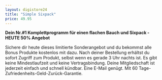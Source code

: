 ```yaml
---
layout: digistore24
title: "Simple Sixpack"
price: 49.95
---
```

<p><strong>Dein Nr.#1 Komplettprogramm f&#xFC;r einen flachen Bauch und Sixpack - HEUTE 50%&#xA0;Angebot</strong></p>
<p>Sichere dir heute dieses limitierte Sonderangebot und du bekommst alle Bonus Produkte kostenlos mit dazu. Nach deiner Bestellung erh&#xE4;ltst du sofort Zugriff zum Produkt, selbst wenn es gerade 3 Uhr nachts ist. Es gibt keine Mindestlaufzeit und keine Vertragsbindung. Deine Mitgliedschaft ist jederzeit einfach und schnell k&#xFC;ndbar. Eine E-Mail gen&#xFC;gt. Mit 60 Tage-Zufriedenheits-Geld-Zur&#xFC;ck-Garantie.</p>